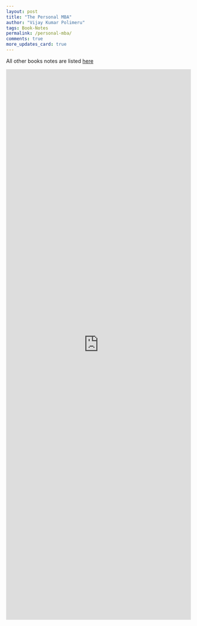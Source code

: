 ```yaml
---
layout: post
title: "The Personal MBA"
author: "Vijay Kumar Polimeru"
tags: Book-Notes
permalink: /personal-mba/
comments: true
more_updates_card: true
---
```



All other books notes are listed [here](/all-book-notes-google-play/)

<iframe src="https://docs.google.com/document/d/e/2PACX-1vRNEbU7WmvlcRr1ETEHtTtZS9cT0FANW86JTv5DF3LMzUWm8sJY-zYjSu1ajW-416SwQjzTnHk6N-bn/pub?embedded=true"  frameborder="0" width="100%" height="1500" ></iframe>
